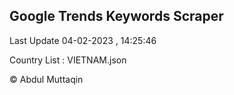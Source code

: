 

## Google Trends Keywords Scraper 
 
Last Update 04-02-2023 , 14:25:46

Country List :
VIETNAM.json



© Abdul Muttaqin 
